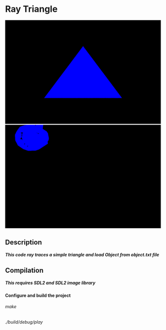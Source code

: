 # Ray Triangle

<img width="1023" alt="rayTriangle" src="./img/RayTriangle-output.png">
<img width="1023" alt="rayTriangle" src="./img/lowRes.png">

## Description
##### This code ray traces a simple triangle and load Object from object.txt file


## Compilation
##### This requires SDL2 and SDL2 image library

#### Configure and build the project
###### make
###### ./build/debug/play

